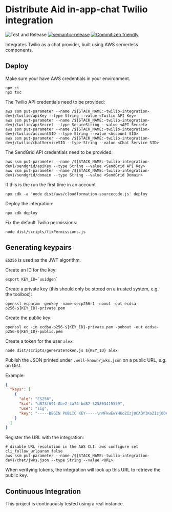 # Distribute Aid in-app-chat Twilio integration

![Test and Release](https://github.com/distributeaid/twilio-integration/workflows/Test%20and%20Release/badge.svg)
[![semantic-release](https://img.shields.io/badge/%20%20%F0%9F%93%A6%F0%9F%9A%80-semantic--release-e10079.svg)](https://github.com/semantic-release/semantic-release)
[![Commitizen friendly](https://img.shields.io/badge/commitizen-friendly-brightgreen.svg)](http://commitizen.github.io/cz-cli/)

Integrates Twilio as a chat provider, built using AWS serverless components.

## Deploy

Make sure your have AWS credentials in your environment.

    npm ci
    npx tsc

The Twilio API credentials need to be provided:

    aws ssm put-parameter --name /${STACK_NAME:-twilio-integration-dev}/twilio/apiKey --type String --value <Twilio API Key>
    aws ssm put-parameter --name /${STACK_NAME:-twilio-integration-dev}/twilio/apiSecret --type SecureString --value <API Secret>
    aws ssm put-parameter --name /${STACK_NAME:-twilio-integration-dev}/twilio/accountSID --type String --value <Account SID>
    aws ssm put-parameter --name /${STACK_NAME:-twilio-integration-dev}/twilio/chatServiceSID --type String --value <Chat Service SID>

The SendGrid API credentials need to be provided:

    aws ssm put-parameter --name /${STACK_NAME:-twilio-integration-dev}/sendgrid/apiKey --type String --value <SendGrid API Key>
    aws ssm put-parameter --name /${STACK_NAME:-twilio-integration-dev}/sendgrid/domain --type String --value <SendGrid Domain>

If this is the run the first time in an account

    npx cdk -a 'node dist/aws/cloudformation-sourcecode.js' deploy

Deploy the integration:

    npx cdk deploy

Fix the default Twilio permissions:

    node dist/scripts/fixPermissions.js

## Generating keypairs

`ES256` is used as the JWT algorithm.

Create an ID for the key:

    export KEY_ID=`uuidgen`

Create a private key (this should only be stored on a trusted system, e.g. the
toolbox):

    openssl ecparam -genkey -name secp256r1 -noout -out ecdsa-p256-${KEY_ID}-private.pem

Create the public key:

    openssl ec -in ecdsa-p256-${KEY_ID}-private.pem -pubout -out ecdsa-p256-${KEY_ID}-public.pem

Create a token for the user `alex`:

    node dist/scripts/generateToken.js ${KEY_ID} alex

Publish the JSON printed under `.well-known/jwks.json` on a public URL, e.g. on
Gist.

Example:

```json
{
  "keys": [
    {
      "alg": "ES256",
      "kid": "d873f691-0be2-4a74-bd82-525803415559",
      "use": "sig",
      "key": "-----BEGIN PUBLIC KEY-----\nMFkwEwYHKoZIzj0CAQYIKoZIzj0DAQcDQgAEmpypazVR+GyYrFydspSI4tGkEp8M\nayNA41JFHjf17CrVB9GS2NUluTDsElRn3woOFD4qqNguWiuFkbwm7Keepw==\n-----END PUBLIC KEY-----"
    }
  ]
}
```

Register the URL with the integration:

    # disable URL resolution in the AWS CLI: aws configure set cli_follow_urlparam false
    aws ssm put-parameter --name /${STACK_NAME:-twilio-integration-dev}/chat/jwks.json --type String --value <URL>

When verifying tokens, the integration will look up this URL to retrieve the
public key.

## Continuous Integration

This project is continuously tested using a real instance.
